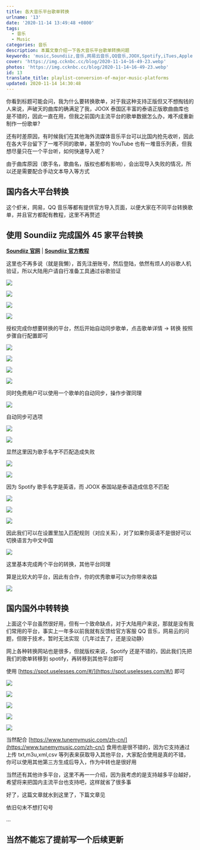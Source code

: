 ```yaml
---
title: 各大音乐平台歌单转换
urlname: '13'
date: '2020-11-14 13:49:48 +0800'
tags:
  - 音乐
  - Music
categories: 音乐
description: 本篇文章介绍一下各大音乐平台歌单转换问题
keywords: 'music,Soundiiz,音乐,网易云音乐,QQ音乐,JOOX,Spotify,iTues,Apple Music'
cover: 'https://img.ccknbc.cc/blog/2020-11-14~16-49-23.webp'
photos: 'https://img.ccknbc.cc/blog/2020-11-14~16-49-23.webp'
id: 13
translate_title: playlist-conversion-of-major-music-platforms
updated: 2020-11-14 14:30:48
---
```


你看到标题可能会问，我为什么要转换歌单，对于我这种支持正版但又不想掏钱的人来说，声破天的曲库的确满足了我，JOOX 泰国区丰富的泰语正版歌曲曲库也是不错的，因此一直在用，但我之前国内主流平台的歌单数据怎么办，难不成重新制作一份歌单?

还有时差原因，有时候我们在其他海外流媒体音乐平台可以比国内抢先收听，因此在各大平台留下了一堆不同的歌单，甚至你的 YouTube 也有一堆音乐列表，但我想尽量只在一个平台听，如何快速导入呢？

由于曲库原因（歌手名，歌曲名，版权也都有影响），会出现导入失败的情况，所以还是需要配合手动文本导入等方式

## 国内各大平台转换

这个虾米，网易，QQ 音乐等都有提供官方导入页面，以便大家在不同平台转换歌单，并且官方都配有教程，这里不再赘述

## 使用 Soundiiz 完成国外 45 家平台转换

**[Soundiiz 官网](https://soundiiz.com/zh/)** | **[Soundiiz 官方教程](https://soundiiz.com/zh/tutorial)**

这里也不再多说（就是我懒），首先注册账号，然后登陆，依然有烦人的谷歌人机验证，所以大陆用户请自行准备工具通过谷歌验证

![](https://img.ccknbc.cc/blog/2020-11-14~14-36-07.webp)

![](https://img.ccknbc.cc/blog/2020-11-14~14-36-34.webp)

![](https://img.ccknbc.cc/blog/2020-11-14~14-37-17.webp)

![](https://img.ccknbc.cc/blog/2020-11-14~14-37-30.webp)

授权完成你想要转换的平台，然后开始自动同步歌单，点击歌单详情 -> 转换 按照步骤自行配置即可

![](https://img.ccknbc.cc/blog/2020-11-14~14-39-37.webp)

![](https://img.ccknbc.cc/blog/2020-11-14~14-41-37.webp)

![](https://img.ccknbc.cc/blog/2020-11-14~14-41-47.webp)

![](https://img.ccknbc.cc/blog/2020-11-14~14-38-43.webp)

同时免费用户可以使用一个歌单的自动同步，操作步骤同理

![](https://img.ccknbc.cc/blog/2020-11-14~14-38-57.webp)

自动同步可选项

![](https://img.ccknbc.cc/blog/2020-11-14~14-39-18.webp)

![](https://img.ccknbc.cc/blog/2020-11-14~14-51-31.webp)

显然这里因为歌手名字不匹配造成失败

![](https://img.ccknbc.cc/blog/2020-11-14~14-52-02.webp)

![](https://img.ccknbc.cc/blog/2020-11-14~14-52-11.webp)

因为 Spotify 歌手名字是英语，而 JOOX 泰国站是泰语造成信息不匹配

![](https://img.ccknbc.cc/blog/2020-11-14~14-54-24.webp)

![](https://img.ccknbc.cc/blog/2020-11-14~14-53-24.webp)

![](https://img.ccknbc.cc/blog/2020-11-14~14-53-39.webp)

因此我们可以在设置里加入匹配规则（对应关系），对了如果你英语不是很好可以切换语言为中文中国

![](https://img.ccknbc.cc/blog/2020-11-14~14-53-56.webp)

这里基本完成两个平台的转换，其他平台同理

算是比较大的平台，因此有合作，你的优秀歌单可以为你带来收益

![](https://img.ccknbc.cc/blog/2020-11-14~14-54-54.webp)

## 国内国外中转转换

上面这个平台虽然很好用，但有一个致命缺点，对于大陆用户来说，那就是没有我们常用的平台，事实上一年多以前我就有反馈给官方客服 QQ 音乐，网易云的问题，但限于技术，暂时无法实现（几年过去了，还是没动静）

网上各种转换网站也是很多，但就版权来说，Spotify 还是不错的，因此我们先把我们的歌单转移到 spotify，再转移到其他平台即可

使用 [https://spot.uselesses.com/#/](https://spot.uselesses.com/#/) 即可

![](https://img.ccknbc.cc/blog/2020-11-14~14-55-09.webp)

![](https://img.ccknbc.cc/blog/2020-11-14~14-55-59.webp)

![](https://img.ccknbc.cc/blog/2020-11-14~14-55-33.webp)

![](https://img.ccknbc.cc/blog/2020-11-14~14-57-51.webp)

![](https://img.ccknbc.cc/blog/2020-11-14~14-58-31.webp)

当然配合 [https://www.tunemymusic.com/zh-cn/](https://www.tunemymusic.com/zh-cn/) 食用也是很不错的，因为它支持通过上传 txt,m3u,xml,csv 等列表来获取导入其他平台，大家配合使用是真的不错，你可以使用其他第三方生成后导入，作为中转也是很好用

当然还有其他许多平台，这里不再一一介绍，因为我考虑的是支持越多平台越好，希望将来把国内主流平台也支持吧，这样就省了很多事

好了，这篇文章就水到这里了，下篇文章见

依旧句末不想打句号

...

## 当然不能忘了提前写一个后续更新
